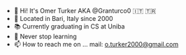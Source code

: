 - 👋 Hi! It's Omer Turker AKA @Granturco0 🇮🇹 🇹🇷
- 📍 Located in Bari, Italy since 2000 
- 📚 Currently graduating in CS at Uniba 
- 🌱 Never stop learning 
- 📫 How to reach me on ... mail: o.turker2000@gmail.com

<!---
Granturco0/Granturco0 is a ✨ special ✨ repository because its `README.md` (this file) appears on your GitHub profile.
You can click the Preview link to take a look at your changes.
--->
